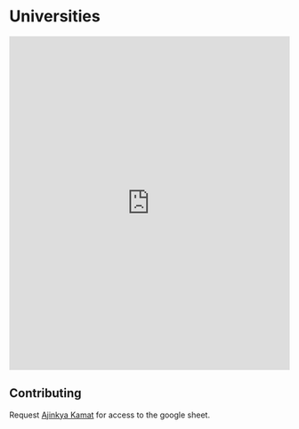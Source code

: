 # Universities

<iframe src="https://docs.google.com/spreadsheets/d/e/2PACX-1vSlhrAUZSuhr43POTvh0GHy4Ex8NhZNhMCNLFQ3vYAYA5-rRYMKTKsV4xSPCnc_Cg/pubhtml?gid=1006361913&amp;single=true&amp;widget=true&amp;headers=false" height="600px" width="100%" style="border:none;"></iframe>

## Contributing 

Request [Ajinkya Kamat](https://www.ajinkyakamat.com/) for access to the google sheet.
